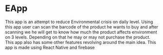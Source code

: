 # EApp
This app is an attempt to reduce Environmental crisis on daily level. Using this app user can scan the barcode of the product he wants to buy and after 
scanning we he will get to know how much the product affects environment on 3 levels. Depending on that he may or may not purchase the product.
This app also has some other features revolving around the main idea.
This app is made using React Native and firebase
